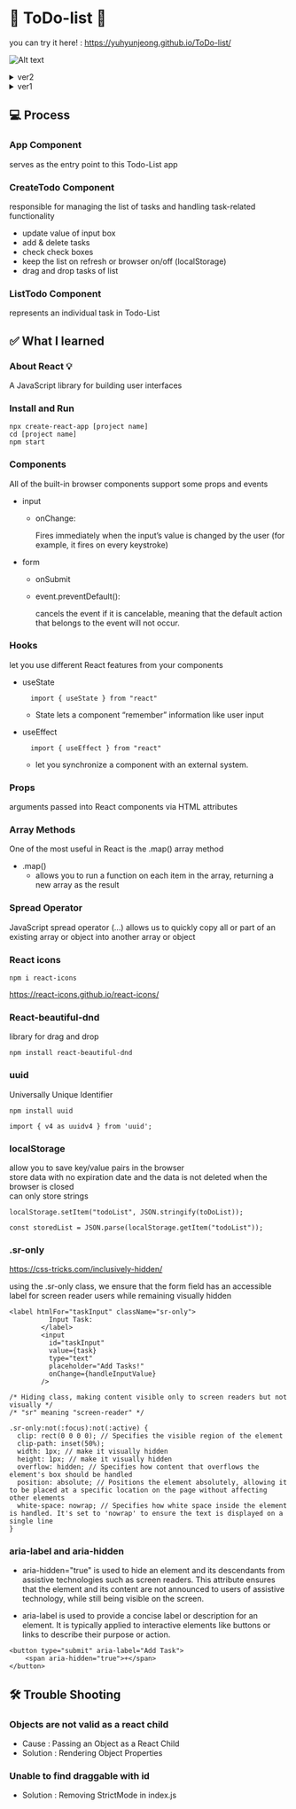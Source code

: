 # 📝 ToDo-list 📝

you can try it here! : https://yuhyunjeong.github.io/ToDo-list/

![Alt text](todolist_3.gif)

<details>
<summary>ver2</summary>
<div markdown="1">

![Alt text](todolist_2.gif)

</div>
</details>

<details>
<summary>ver1</summary>
<div markdown="1">

![Alt text](todolist.gif)

</div>
</details>

## 💻 Process

### App Component

serves as the entry point to this Todo-List app

### CreateTodo Component

responsible for managing the list of tasks and handling task-related functionality

- update value of input box
- add & delete tasks
- check check boxes
- keep the list on refresh or browser on/off (localStorage)
- drag and drop tasks of list

### ListTodo Component

represents an individual task in Todo-List

## ✅ What I learned

### About React 💡

A JavaScript library for building user interfaces

### Install and Run

```
npx create-react-app [project name]
cd [project name]
npm start
```

### Components

All of the built-in browser components support some props and events

- input

  - onChange: <p></p>
    Fires immediately when the input’s value is changed by the user (for example, it fires on every keystroke)

- form

  - onSubmit

  - event.preventDefault():

    cancels the event if it is cancelable, meaning that the default action that belongs to the event will not occur.

### Hooks

let you use different React features from your components

- useState

  ```
    import { useState } from "react"
  ```

  - State lets a component “remember” information like user input

- useEffect

  ```
    import { useEffect } from "react"
  ```

  - let you synchronize a component with an external system.

### Props

arguments passed into React components via HTML attributes

### Array Methods

One of the most useful in React is the .map() array method

- .map()
  - allows you to run a function on each item in the array, returning a new array as the result

### Spread Operator

JavaScript spread operator (...) allows us to quickly copy all or part of an existing array or object into another array or object

### React icons

```
npm i react-icons
```

https://react-icons.github.io/react-icons/

### React-beautiful-dnd

library for drag and drop

```
npm install react-beautiful-dnd
```

### uuid

Universally Unique Identifier

```
npm install uuid

import { v4 as uuidv4 } from 'uuid';
```

### localStorage

allow you to save key/value pairs in the browser</br>
store data with no expiration date and the data is not deleted when the browser is closed</br>
can only store strings

```
localStorage.setItem("todoList", JSON.stringify(toDoList));

const storedList = JSON.parse(localStorage.getItem("todoList"));
```

### .sr-only

https://css-tricks.com/inclusively-hidden/

using the .sr-only class, we ensure that the form field has an accessible label for screen reader users while remaining visually hidden

```
<label htmlFor="taskInput" className="sr-only">
          Input Task:
        </label>
        <input
          id="taskInput"
          value={task}
          type="text"
          placeholder="Add Tasks!"
          onChange={handleInputValue}
        />

/* Hiding class, making content visible only to screen readers but not visually */
/* "sr" meaning "screen-reader" */

.sr-only:not(:focus):not(:active) {
  clip: rect(0 0 0 0); // Specifies the visible region of the element
  clip-path: inset(50%);
  width: 1px; // make it visually hidden
  height: 1px; // make it visually hidden
  overflow: hidden; // Specifies how content that overflows the element's box should be handled
  position: absolute; // Positions the element absolutely, allowing it to be placed at a specific location on the page without affecting other elements
  white-space: nowrap; // Specifies how white space inside the element is handled. It's set to 'nowrap' to ensure the text is displayed on a single line
}
```

### aria-label and aria-hidden

- aria-hidden="true" is used to hide an element and its descendants from assistive technologies such as screen readers. This attribute ensures that the element and its content are not announced to users of assistive technology, while still being visible on the screen.

- aria-label is used to provide a concise label or description for an element. It is typically applied to interactive elements like buttons or links to describe their purpose or action.

```
<button type="submit" aria-label="Add Task">
    <span aria-hidden="true">+</span>
</button>
```

## 🛠️ Trouble Shooting

### Objects are not valid as a react child

- Cause : Passing an Object as a React Child
- Solution : Rendering Object Properties

### Unable to find draggable with id

- Solution : Removing StrictMode in index.js
